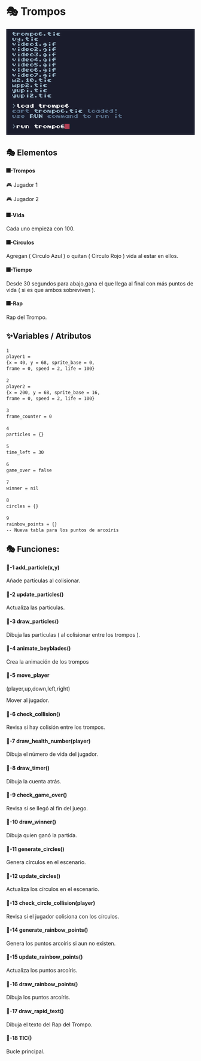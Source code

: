 # 🎭 Trompos

![giftrompo](./Imagenes/giftrompo.gif)

## 🎭 Elementos

#### 🎆-Trompos

🎮 Jugador 1

🎮 Jugador 2

#### 🎆-Vida

Cada uno empieza con 100.

#### 🎆-Circulos

Agregan ( Circulo Azul ) o quitan ( Circulo Rojo ) vida al estar en ellos.

#### 🎆-Tiempo

Desde 30 segundos para abajo,gana el que llega al final con más puntos de vida ( si es que ambos sobreviven ).

#### 🎆-Rap

Rap del Trompo.

## ✨️Variables / Atributos

```
1
player1 = 
{x = 40, y = 68, sprite_base = 0, 
frame = 0, speed = 2, life = 100}

2
player2 = 
{x = 200, y = 68, sprite_base = 16, 
frame = 0, speed = 2, life = 100}

3
frame_counter = 0

4
particles = {}

5
time_left = 30

6
game_over = false

7
winner = nil

8
circles = {}

9
rainbow_points = {}  
-- Nueva tabla para los puntos de arcoíris
```

## 🎭 Funciones:

#### 🔑-1  add_particle(x,y)

Añade partículas al colisionar.

#### 🔑-2  update_particles()

Actualiza las partículas.

#### 🔑-3  draw_particles()

Dibuja las partículas ( al colisionar entre los trompos ).

#### 🔑-4  animate_beyblades()

Crea la animación de los trompos 

#### 🔑-5  move_player
(player,up,down,left,right)

Mover al jugador.

#### 🔑-6  check_collision()

Revisa si hay colisión entre los trompos.

#### 🔑-7  draw_health_number(player)

Dibuja el número de vida del jugador.

#### 🔑-8  draw_timer()

Dibuja la cuenta atrás.

#### 🔑-9  check_game_over()

Revisa si se llegó al fin del juego.

#### 🔑-10  draw_winner()

Dibuja quien ganó la partida.

#### 🔑-11  generate_circles()

Genera círculos en el escenario.

#### 🔑-12  update_circles()

Actualiza los círculos en el escenario.

#### 🔑-13  check_circle_collision(player)

Revisa si el jugador colisiona con los círculos.

#### 🔑-14  generate_rainbow_points()

Genera los puntos arcoíris si aun no existen.

#### 🔑-15  update_rainbow_points()

Actualiza los puntos arcoíris.

#### 🔑-16  draw_rainbow_points()

Dibuja los puntos arcoíris.

#### 🔑-17  draw_rapid_text()

Dibuja el texto del Rap del Trompo.

#### 🔑-18  TIC()

Bucle principal.
